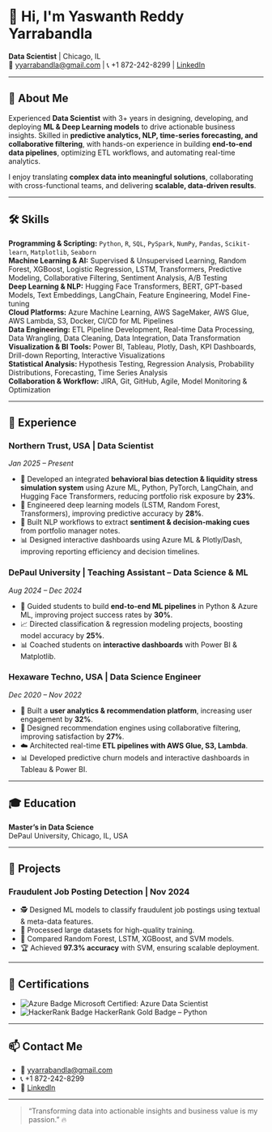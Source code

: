 # 👋 Hi, I'm Yaswanth Reddy Yarrabandla  
**Data Scientist** | Chicago, IL  
📧 yyarrabandla@gmail.com | 📞 +1 872-242-8299 | [LinkedIn](https://www.linkedin.com/in/yyarrabandla)  

---

## 🔹 About Me
Experienced **Data Scientist** with 3+ years in designing, developing, and deploying **ML & Deep Learning models** to drive actionable business insights. Skilled in **predictive analytics, NLP, time-series forecasting, and collaborative filtering**, with hands-on experience in building **end-to-end data pipelines**, optimizing ETL workflows, and automating real-time analytics.  

I enjoy translating **complex data into meaningful solutions**, collaborating with cross-functional teams, and delivering **scalable, data-driven results**.  

---

## 🛠 Skills

**Programming & Scripting:** `Python`, `R`, `SQL`, `PySpark`, `NumPy`, `Pandas`, `Scikit-learn`, `Matplotlib`, `Seaborn`  
**Machine Learning & AI:** Supervised & Unsupervised Learning, Random Forest, XGBoost, Logistic Regression, LSTM, Transformers, Predictive Modeling, Collaborative Filtering, Sentiment Analysis, A/B Testing  
**Deep Learning & NLP:** Hugging Face Transformers, BERT, GPT-based Models, Text Embeddings, LangChain, Feature Engineering, Model Fine-tuning  
**Cloud Platforms:** Azure Machine Learning, AWS SageMaker, AWS Glue, AWS Lambda, S3, Docker, CI/CD for ML Pipelines  
**Data Engineering:** ETL Pipeline Development, Real-time Data Processing, Data Wrangling, Data Cleaning, Data Integration, Data Transformation  
**Visualization & BI Tools:** Power BI, Tableau, Plotly, Dash, KPI Dashboards, Drill-down Reporting, Interactive Visualizations  
**Statistical Analysis:** Hypothesis Testing, Regression Analysis, Probability Distributions, Forecasting, Time Series Analysis  
**Collaboration & Workflow:** JIRA, Git, GitHub, Agile, Model Monitoring & Optimization  

---

## 💼 Experience

### **Northern Trust, USA | Data Scientist**  
*Jan 2025 – Present*  
- 🚀 Developed an integrated **behavioral bias detection & liquidity stress simulation system** using Azure ML, Python, PyTorch, LangChain, and Hugging Face Transformers, reducing portfolio risk exposure by **23%**.  
- 🤖 Engineered deep learning models (LSTM, Random Forest, Transformers), improving predictive accuracy by **28%**.  
- 📝 Built NLP workflows to extract **sentiment & decision-making cues** from portfolio manager notes.  
- 📊 Designed interactive dashboards using Azure ML & Plotly/Dash, improving reporting efficiency and decision timelines.  

### **DePaul University | Teaching Assistant – Data Science & ML**  
*Aug 2024 – Dec 2024*  
- 🏫 Guided students to build **end-to-end ML pipelines** in Python & Azure ML, improving project success rates by **30%**.  
- 📈 Directed classification & regression modeling projects, boosting model accuracy by **25%**.  
- 📊 Coached students on **interactive dashboards** with Power BI & Matplotlib.  

### **Hexaware Techno, USA | Data Science Engineer**  
*Dec 2020 – Nov 2022*  
- 🧩 Built a **user analytics & recommendation platform**, increasing user engagement by **32%**.  
- 🔧 Designed recommendation engines using collaborative filtering, improving satisfaction by **27%**.  
- ☁️ Architected real-time **ETL pipelines with AWS Glue, S3, Lambda**.  
- 📊 Developed predictive churn models and interactive dashboards in Tableau & Power BI.  

---

## 🎓 Education
**Master’s in Data Science**  
DePaul University, Chicago, IL, USA  

---

## 🔬 Projects

### **Fraudulent Job Posting Detection** | Nov 2024  
- 🕵️ Designed ML models to classify fraudulent job postings using textual & meta-data features.  
- 💾 Processed large datasets for high-quality training.  
- 🤖 Compared Random Forest, LSTM, XGBoost, and SVM models.  
- 🏆 Achieved **97.3% accuracy** with SVM, ensuring scalable deployment.  

---

## 🏅 Certifications
- ![Azure Badge](https://img.shields.io/badge/Microsoft_Azure_Data_Scientist-blue) Microsoft Certified: Azure Data Scientist  
- ![HackerRank Badge](https://img.shields.io/badge/HackerRank-Python-Green) HackerRank Gold Badge – Python  

---

## 📫 Contact Me
- 📧 yyarrabandla@gmail.com  
- 📞 +1 872-242-8299  
- 🔗 [LinkedIn](https://www.linkedin.com/in/yyarrabandla)  

---

> “Transforming data into actionable insights and business value is my passion.”
🔥
